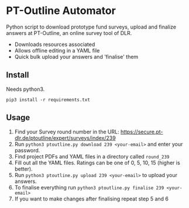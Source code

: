 # PT-Outline Automator

Python script to download prototype fund surveys, upload and finalize answers at PT-Outline, an online survey tool of DLR.

- Downloads resources associated
- Allows offline editing in a YAML file
- Quick bulk upload your answers and 'finalise' them

## Install

Needs python3.


    pip3 install -r requirements.txt



## Usage

1. Find your Survey round number in the URL: <https://secure.pt-dlr.de/ptoutline/expert/surveys/index/239>
2. Run `python3 ptoutline.py download 239 <your-email>` and enter your password.
3. Find project PDFs and YAML files in a directory called `round_239`
4. Fill out all the YAML files. Ratings can be one of 0, 5, 10, 15 (higher is better).
5. Run `python3 ptoutline.py upload 239 <your-email>` to upload your answers.
6. To finalise everything run `python3 ptoutline.py finalise 239 <your-email>`
7. If you want to make changes after finalising repeat step 5 and 6
